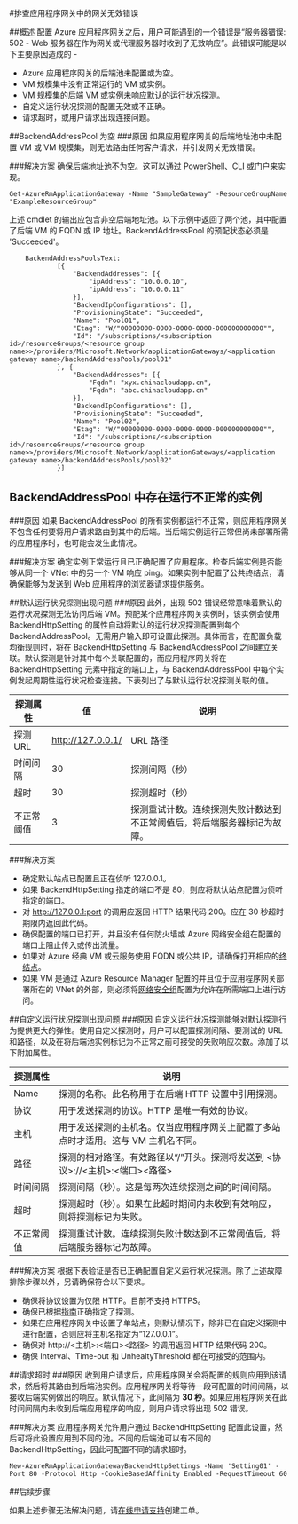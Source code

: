 <properties
   pageTitle="排查应用程序网关的网关无效 (502) 错误 | Azure"
   description="了解如何排查应用程序网关 502 错误"
   services="application-gateway"
   documentationCenter="na"
   authors="amitsriva"
   manager="rossort"
   editor=""
   tags="azure-resource-manager"/>
<tags
	ms.service="application-gateway"
	ms.date="05/15/2016"
	wacn.date="07/18/2016"/>

#排查应用程序网关中的网关无效错误

##概述
配置 Azure 应用程序网关之后，用户可能遇到的一个错误是“服务器错误: 502 - Web 服务器在作为网关或代理服务器时收到了无效响应”。此错误可能是以下主要原因造成的 -

- Azure 应用程序网关的后端池未配置或为空。
- VM 规模集中没有正常运行的 VM 或实例。
- VM 规模集的后端 VM 或实例未响应默认的运行状况探测。
- 自定义运行状况探测的配置无效或不正确。
- 请求超时，或用户请求出现连接问题。


##BackendAddressPool 为空
###原因
如果应用程序网关的后端地址池中未配置 VM 或 VM 规模集，则无法路由任何客户请求，并引发网关无效错误。

###解决方案
确保后端地址池不为空。这可以通过 PowerShell、CLI 或门户来实现。

	
	Get-AzureRmApplicationGateway -Name "SampleGateway" -ResourceGroupName "ExampleResourceGroup"

上述 cmdlet 的输出应包含非空后端地址池。以下示例中返回了两个池，其中配置了后端 VM 的 FQDN 或 IP 地址。BackendAddressPool 的预配状态必须是 'Succeeded'。
	
		BackendAddressPoolsText: 
				[{
					"BackendAddresses": [{
						"ipAddress": "10.0.0.10",
						"ipAddress": "10.0.0.11"
					}],
					"BackendIpConfigurations": [],
					"ProvisioningState": "Succeeded",
					"Name": "Pool01",
					"Etag": "W/"00000000-0000-0000-0000-000000000000"",
					"Id": "/subscriptions/<subscription id>/resourceGroups/<resource group name>>/providers/Microsoft.Network/applicationGateways/<application gateway name>/backendAddressPools/pool01"
				}, {
					"BackendAddresses": [{
						"Fqdn": "xyx.chinacloudapp.cn",
						"Fqdn": "abc.chinacloudapp.cn"
					}],
					"BackendIpConfigurations": [],
					"ProvisioningState": "Succeeded",
					"Name": "Pool02",
					"Etag": "W/"00000000-0000-0000-0000-000000000000"",
					"Id": "/subscriptions/<subscription id>/resourceGroups/<resource group name>>/providers/Microsoft.Network/applicationGateways/<application gateway name>/backendAddressPools/pool02"
				}]
	
	
## BackendAddressPool 中存在运行不正常的实例

###原因
如果 BackendAddressPool 的所有实例都运行不正常，则应用程序网关不包含任何要将用户请求路由到其中的后端。当后端实例运行正常但尚未部署所需的应用程序时，也可能会发生此情况。

###解决方案
确定实例正常运行且已正确配置了应用程序。检查后端实例是否能够从同一个 VNet 中的另一个 VM 响应 ping。如果实例中配置了公共终结点，请确保能够为发送到 Web 应用程序的浏览器请求提供服务。


##默认运行状况探测出现问题
###原因
此外，出现 502 错误经常意味着默认的运行状况探测无法访问后端 VM。预配某个应用程序网关实例时，该实例会使用 BackendHttpSetting 的属性自动将默认的运行状况探测配置到每个 BackendAddressPool。无需用户输入即可设置此探测。具体而言，在配置负载均衡规则时，将在 BackendHttpSetting 与 BackendAddressPool 之间建立关联。默认探测是针对其中每个关联配置的，而应用程序网关将在 BackendHttpSetting 元素中指定的端口上，与 BackendAddressPool 中每个实例发起周期性运行状况检查连接。下表列出了与默认运行状况探测关联的值。


|探测属性 | 值 | 说明|
|---|---|---|
| 探测 URL| http://127.0.0.1/ | URL 路径 |
| 时间间隔 | 30 | 探测间隔（秒） |
| 超时 | 30 | 探测超时（秒） |
| 不正常阈值 | 3 | 探测重试计数。连续探测失败计数达到不正常阈值后，将后端服务器标记为故障。 |

###解决方案
- 确定默认站点已配置且正在侦听 127.0.0.1。
- 如果 BackendHttpSetting 指定的端口不是 80，则应将默认站点配置为侦听指定的端口。
- 对 http://127.0.0.1:port 的调用应返回 HTTP 结果代码 200。应在 30 秒超时期限内返回此代码。
- 确保配置的端口已打开，并且没有任何防火墙或 Azure 网络安全组在配置的端口上阻止传入或传出流量。
- 如果对 Azure 经典 VM 或云服务使用 FQDN 或公共 IP，请确保打开相应的[终结点](/documentation/articles/virtual-machines-windows-classic-setup-endpoints/)。
- 如果 VM 是通过 Azure Resource Manager 配置的并且位于应用程序网关部署所在的 VNet 的外部，则必须将[网络安全组](/documentation/articles/virtual-networks-nsg/)配置为允许在所需端口上进行访问。


##自定义运行状况探测出现问题
###原因
自定义运行状况探测能够对默认探测行为提供更大的弹性。使用自定义探测时，用户可以配置探测间隔、要测试的 URL 和路径，以及在将后端池实例标记为不正常之前可接受的失败响应次数。添加了以下附加属性。


|探测属性| 说明|
|---|---|
| Name | 探测的名称。此名称用于在后端 HTTP 设置中引用探测。 |
| 协议 | 用于发送探测的协议。HTTP 是唯一有效的协议。 |
| 主机 | 用于发送探测的主机名。仅当应用程序网关上配置了多站点时才适用。这与 VM 主机名不同。 |
| 路径 | 探测的相对路径。有效路径以“/”开头。探测将发送到 <协议>://<主机>:<端口><路径> |
| 时间间隔 | 探测间隔（秒）。这是每两次连续探测之间的时间间隔。|
| 超时 | 探测超时（秒）。如果在此超时期间内未收到有效响应，则将探测标记为失败。 |
| 不正常阈值 | 探测重试计数。连续探测失败计数达到不正常阈值后，将后端服务器标记为故障。 |


###解决方案
根据下表验证是否已正确配置自定义运行状况探测。除了上述故障排除步骤以外，另请确保符合以下要求。

- 确保将协议设置为仅限 HTTP。目前不支持 HTTPS。
- 确保已根据[指南](/documentation/articles/application-gateway-create-probe-ps/)正确指定了探测。
- 如果在应用程序网关中设置了单站点，则默认情况下，除非已在自定义探测中进行配置，否则应将主机名指定为“127.0.0.1”。
- 确保对 http://\<主机>:<端口><路径> 的调用返回 HTTP 结果代码 200。
- 确保 Interval、Time-out 和 UnhealtyThreshold 都在可接受的范围内。


##请求超时
###原因
收到用户请求后，应用程序网关会将配置的规则应用到该请求，然后将其路由到后端池实例。应用程序网关将等待一段可配置的时间间隔，以接收后端实例做出的响应。默认情况下，此间隔为 **30 秒**。如果应用程序网关在此时间间隔内未收到后端应用程序的响应，则用户请求将出现 502 错误。

###解决方案
应用程序网关允许用户通过 BackendHttpSetting 配置此设置，然后可将此设置应用到不同的池。不同的后端池可以有不同的 BackendHttpSetting，因此可配置不同的请求超时。

	New-AzureRmApplicationGatewayBackendHttpSettings -Name 'Setting01' -Port 80 -Protocol Http -CookieBasedAffinity Enabled -RequestTimeout 60

##后续步骤

如果上述步骤无法解决问题，请[在线申请支持](/support/support-ticket-form/?l=zh-cn)创建工单。
<!---HONumber=Mooncake_0711_2016-->